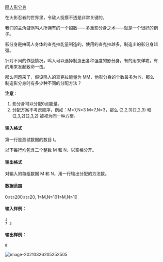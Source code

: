 <a href = "https://www.acwing.com/problem/content/1052/">鸣人影分身</a>

在火影忍者的世界里，令敌人捉摸不透是非常关键的。

我们的主角漩涡鸣人所拥有的一个招数——多重影分身之术——就是一个很好的例子。

影分身是由鸣人身体的查克拉能量制造的，使用的查克拉越多，制造出的影分身越强。

针对不同的作战情况，鸣人可以选择制造出各种强度的影分身，有的用来佯攻，有的用来发起致命一击。

那么问题来了，假设鸣人的查克拉能量为 MM，他影分身的个数最多为 N，那么制造影分身时有多少种不同的分配方法？

**注意**：

1. 影分身可以分配0点能量。
2. 分配方案不考虑顺序，例如：M=7,N=3 M=7,N=3，那么 (2,2,3)(2,2,3) 和 (2,3,2)(2,3,2) 被视为同一种方案。

#### 输入格式

第一行是测试数据的数目 t。

以下每行均包含二个整数 M 和 N，以空格分开。

#### 输出格式

对输入的每组数据 M 和 N，用一行输出分配的方法数。

#### 数据范围

0≤t≤200≤t≤20,
1≤M,N≤101≤M,N≤10

#### 输入样例：

```
1
7 3
```

#### 输出样例：

```
8
```

![image-20210326205252505](https://cdn.jsdelivr.net/gh/moon-Light404/my_picgo/img/20210326205252.png)
